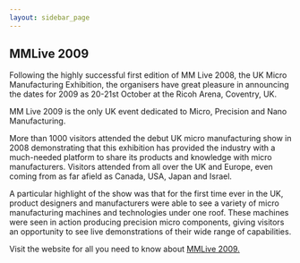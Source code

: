 ```yaml
---
layout: sidebar_page
---
```


## MMLive 2009

Following the highly successful first edition of MM Live 2008, the UK Micro Manufacturing Exhibition, the organisers have great pleasure in announcing the dates for 2009 as 20-21st October at the Ricoh Arena, Coventry, UK.
<!--break-->
MM Live 2009 is the only UK event dedicated to Micro, Precision and Nano Manufacturing. 

More than 1000 visitors attended the debut UK micro manufacturing show in 2008 demonstrating that this exhibition has provided the industry with a much-needed platform to share its products and knowledge with micro manufacturers. Visitors attended from all over the UK and Europe, even coming from as far afield as Canada, USA, Japan and Israel. 

A particular highlight of the show was that for the first time ever in the UK, product designers and manufacturers were able to see a variety of micro manufacturing machines and technologies under one roof. These machines were seen in action producing precision micro components, giving visitors an opportunity to see live demonstrations of their wide range of capabilities. 

Visit the website for all you need to know about [MMLive 2009.](http://www.micromanu.com/x/exhibition.html)